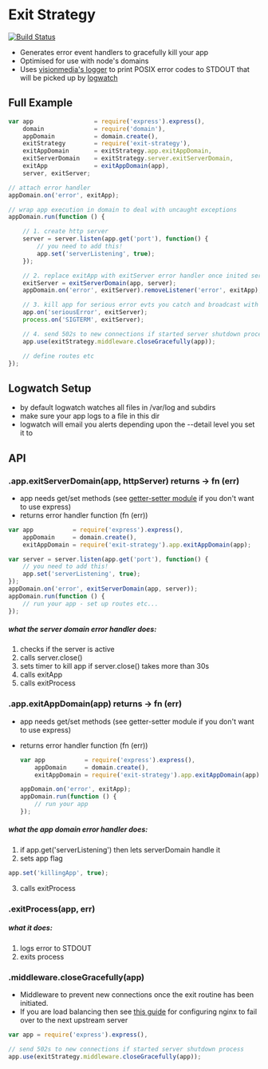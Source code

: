 # Exit Strategy

[![Build Status](https://secure.travis-ci.org/techjacker/exit-strategy.png)](http://travis-ci.org/techjacker/exit-strategy)

- Generates error event handlers to gracefully kill your app
- Optimised for use with node's domains
- Uses [visionmedia's logger](https://github.com/visionmedia/log.js) to print POSIX error codes to STDOUT that will be picked up by [logwatch](http://linux.die.net/man/8/logwatch)


## Full Example

```JavaScript
var	app					= require('express').express(),
	domain				= require('domain'),
	appDomain			= domain.create(),
	exitStrategy		= require('exit-strategy'),
	exitAppDomain		= exitStrategy.app.exitAppDomain,
	exitServerDomain	= exitStrategy.server.exitServerDomain,
	exitApp				= exitAppDomain(app),
	server, exitServer;

// attach error handler
appDomain.on('error', exitApp);

// wrap app execution in domain to deal with uncaught exceptions
appDomain.run(function () {

	// 1. create http server
	server = server.listen(app.get('port'), function() {
		// you need to add this!
		app.set('serverListening', true);
	});

	// 2. replace exitApp with exitServer error handler once inited server
	exitServer = exitServerDomain(app, server);
	appDomain.on('error', exitServer).removeListener('error', exitApp);

	// 3. kill app for serious error evts you catch and broadcast with app.emit('seriousError')
	app.on('seriousError', exitServer);
	process.on('SIGTERM', exitServer);

	// 4. send 502s to new connections if started server shutdown process
	app.use(exitStrategy.middleware.closeGracefully(app));

	// define routes etc
});
```

## Logwatch Setup
- by default logwatch watches all files in /var/log and subdirs
- make sure your app logs to a file in this dir
- logwatch will email you alerts depending upon the --detail level you set it to



## API

### .app.exitServerDomain(app, httpServer) returns -> fn (err)

- app needs get/set methods (see [getter-setter module](https://github.com/techjacker/getter-setter) if you don't want to use express)
- returns error handler function (fn (err))

```JavaScript
var app       	  = require('express').express(),
	appDomain	  = domain.create(),
	exitAppDomain = require('exit-strategy').app.exitAppDomain(app);

var server = server.listen(app.get('port'), function() {
	// you need to add this!
	app.set('serverListening', true);
});
appDomain.on('error', exitServerDomain(app, server));
appDomain.run(function () {
	// run your app - set up routes etc...
});
```

##### what the server domain error handler does:
1. checks if the server is active
2. calls server.close()
3. sets timer to kill app if server.close() takes more than 30s
4. calls exitApp
5. calls exitProcess


### .app.exitAppDomain(app) returns -> fn (err)

- app needs get/set methods (see getter-setter module if you don't want to use express)
- returns error handler function (fn (err))

	```JavaScript
	var app       	  = require('express').express(),
		appDomain	  = domain.create(),
		exitAppDomain = require('exit-strategy').app.exitAppDomain(app);

	appDomain.on('error', exitApp);
	appDomain.run(function () {
		// run your app
	});
	```

##### what the app domain error handler does:
1. if app.get('serverListening') then lets serverDomain handle it
2. sets app flag
```JavaScript
app.set('killingApp', true);
```
3. calls exitProcess


### .exitProcess(app, err)

##### what it does:

1. logs error to STDOUT
2. exits process


### .middleware.closeGracefully(app)

- Middleware to prevent new connections once the exit routine has been initiated.
- If you are load balancing then see [this guide](http://blog.argteam.com/coding/hardening-node-js-for-production-part-3-zero-downtime-deployments-with-nginx/) for configuring nginx to fail over to the next upstream server

```JavaScript
var app = require('express').express(),

// send 502s to new connections if started server shutdown process
app.use(exitStrategy.middleware.closeGracefully(app));
```